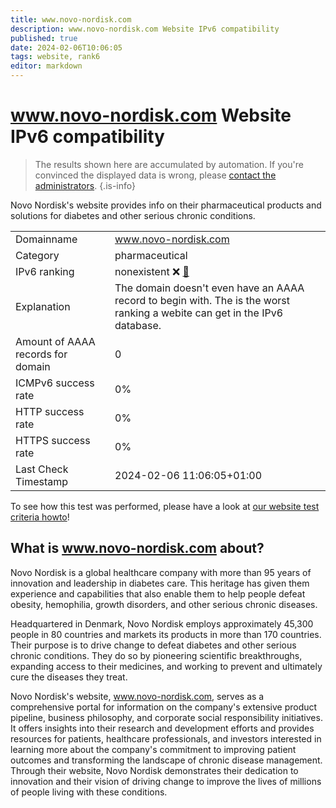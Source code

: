```yaml
---
title: www.novo-nordisk.com
description: www.novo-nordisk.com Website IPv6 compatibility
published: true
date: 2024-02-06T10:06:05
tags: website, rank6
editor: markdown
---
```


# www.novo-nordisk.com Website IPv6 compatibility

> The results shown here are accumulated by automation. If you're convinced the displayed data is wrong, please [contact the administrators](/howto/chat). 
{.is-info}

Novo Nordisk's website provides info on their pharmaceutical products and solutions for diabetes and other serious chronic conditions.


|   |   |
| - | - |
| Domainname | www.novo-nordisk.com
| Category | pharmaceutical |
| IPv6 ranking | nonexistent :x: [🔗](/howto/ranking) |
| Explanation | The domain doesn't even have an AAAA record to begin with. The is the worst ranking a webite can get in the IPv6 database. |
| Amount of AAAA records for domain | 0 |
| ICMPv6 success rate | 0%|
| HTTP success rate | 0% |
| HTTPS success rate | 0% |
| Last Check Timestamp | 2024-02-06 11:06:05+01:00 |

To see how this test was performed, please have a look at [our website test criteria howto](/howto/testcriteria/website)!


## What is www.novo-nordisk.com about?
Novo Nordisk is a global healthcare company with more than 95 years of innovation and leadership in diabetes care. This heritage has given them experience and capabilities that also enable them to help people defeat obesity, hemophilia, growth disorders, and other serious chronic diseases.

Headquartered in Denmark, Novo Nordisk employs approximately 45,300 people in 80 countries and markets its products in more than 170 countries. Their purpose is to drive change to defeat diabetes and other serious chronic conditions. They do so by pioneering scientific breakthroughs, expanding access to their medicines, and working to prevent and ultimately cure the diseases they treat.

Novo Nordisk's website, www.novo-nordisk.com, serves as a comprehensive portal for information on the company's extensive product pipeline, business philosophy, and corporate social responsibility initiatives. It offers insights into their research and development efforts and provides resources for patients, healthcare professionals, and investors interested in learning more about the company's commitment to improving patient outcomes and transforming the landscape of chronic disease management. Through their website, Novo Nordisk demonstrates their dedication to innovation and their vision of driving change to improve the lives of millions of people living with these conditions.


